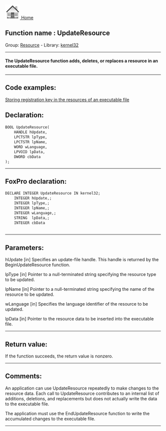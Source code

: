 [<img src="../../images/home.png"> Home ](https://github.com/VFPX/Win32API)  

## Function name : UpdateResource
Group: [Resource](../../functions_group.md#Resource)  -  Library: [kernel32](../../../libraries.md#kernel32)  
***  


#### The UpdateResource function adds, deletes, or replaces a resource in an executable file.
***  


## Code examples:
[Storing registration key in the resources of an executable file](../../samples/sample_401.md)  

## Declaration:
```foxpro  
BOOL UpdateResource(
	HANDLE hUpdate,
	LPCTSTR lpType,
	LPCTSTR lpName,
	WORD wLanguage,
	LPVOID lpData,
	DWORD cbData
);  
```  
***  


## FoxPro declaration:
```foxpro  
DECLARE INTEGER UpdateResource IN kernel32;
	INTEGER hUpdate,;
	INTEGER lpType,;
	INTEGER lpName,;
	INTEGER wLanguage,;
	STRING  lpData,;
	INTEGER cbData
  
```  
***  


## Parameters:
hUpdate
[in] Specifies an update-file handle. This handle is returned by the BeginUpdateResource function. 

lpType
[in] Pointer to a null-terminated string specifying the resource type to be updated. 

lpName
[in] Pointer to a null-terminated string specifying the name of the resource to be updated. 

wLanguage
[in] Specifies the language identifier of the resource to be updated.

lpData
[in] 
Pointer to the resource data to be inserted into the executable file. 
  
***  


## Return value:
If the function succeeds, the return value is nonzero.  
***  


## Comments:
An application can use UpdateResource repeatedly to make changes to the resource data. Each call to UpdateResource contributes to an internal list of additions, deletions, and replacements but does not actually write the data to the executable file.   
  
The application must use the EndUpdateResource function to write the accumulated changes to the executable file.   
  
***  

